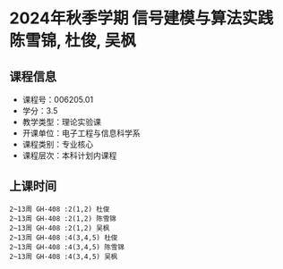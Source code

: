 # 2024年秋季学期 信号建模与算法实践 陈雪锦, 杜俊, 吴枫






## 课程信息

- 课程号：006205.01
- 学分：3.5
- 教学类型：理论实验课
- 开课单位：电子工程与信息科学系
- 课程类别：专业核心
- 课程层次：本科计划内课程

## 上课时间

```
2~13周 GH-408 :2(1,2) 杜俊
2~13周 GH-408 :2(1,2) 陈雪锦
2~13周 GH-408 :2(1,2) 吴枫
2~13周 GH-408 :4(3,4,5) 杜俊
2~13周 GH-408 :4(3,4,5) 陈雪锦
2~13周 GH-408 :4(3,4,5) 吴枫
```

